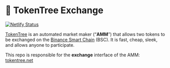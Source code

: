 # 🥞 TokenTree Exchange

[![Netlify Status](https://api.netlify.com/api/v1/badges/c6ef7e73-4a84-410d-83b0-b89326787dff/deploy-status)](https://app.netlify.com/sites/swap-master/deploys)

[TokenTree](https://tokentree.net) is an automated market maker (“**AMM**”) that allows two tokens to be exchanged on the [Binance Smart Chain](https://www.binance.org/en/smartChain) (BSC). It is fast, cheap, sleek, and allows anyone to participate.

This repo is responsible for the **exchange** interface of the AMM: [tokentree.net](https://tokentree.net)

